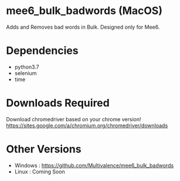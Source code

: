 # mee6_bulk_badwords (MacOS)
Adds and Removes bad words in Bulk. Designed only for Mee6.

# Dependencies
- python3.7
- selenium
- time

# Downloads Required
Download chromedriver based on your chrome version!
https://sites.google.com/a/chromium.org/chromedriver/downloads

# Other Versions
- Windows : https://github.com/Multivalence/mee6_bulk_badwords
- Linux : Coming Soon

